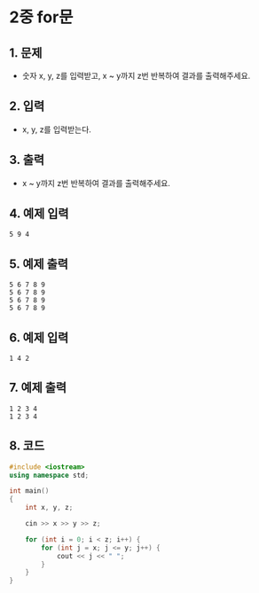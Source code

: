 # 2중 for문 #

## 1. 문제
- 숫자 x, y, z를 입력받고, x ~ y까지 z번 반복하여 결과를 출력해주세요.

## 2. 입력
- x, y, z를 입력받는다.

## 3. 출력
- x ~ y까지 z번 반복하여 결과를 출력해주세요.

## 4. 예제 입력
```
5 9 4
```

## 5. 예제 출력
```
5 6 7 8 9
5 6 7 8 9
5 6 7 8 9
5 6 7 8 9
```

## 6. 예제 입력

```
1 4 2
```

## 7. 예제 출력

```
1 2 3 4
1 2 3 4
```

## 8. 코드

```c++
#include <iostream>
using namespace std;

int main()
{
    int x, y, z;

    cin >> x >> y >> z;

    for (int i = 0; i < z; i++) {
        for (int j = x; j <= y; j++) {
            cout << j << " ";
        }
    }
}
```
